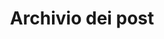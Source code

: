 ---
title: "Archivio dei post"
layout: "archives"
# url: "/archives"
summary: "post archive"
draft: false
---